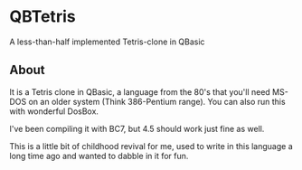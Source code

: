 # QBTetris
A less-than-half implemented Tetris-clone in QBasic

## About
It is a Tetris clone in QBasic, a language from the 80's that you'll need MS-DOS on an older system (Think 386-Pentium range). You can also run this with wonderful DosBox.

I've been compiling it with BC7, but 4.5 should work just fine as well.

This is a little bit of childhood revival for me, used to write in this language a long time ago and wanted to dabble in it for fun.

